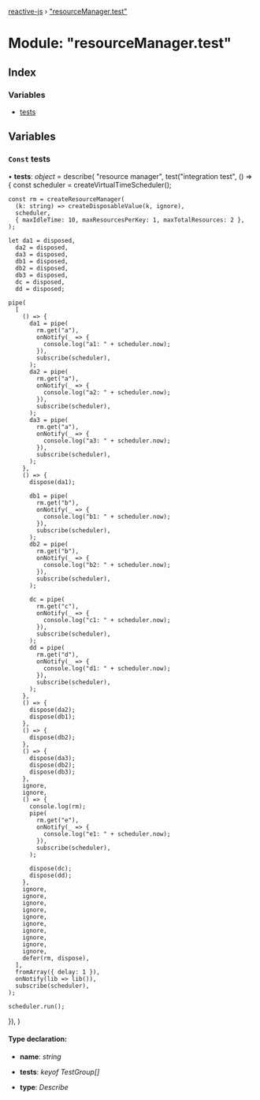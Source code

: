 [reactive-js](../README.md) › ["resourceManager.test"](_resourcemanager_test_.md)

# Module: "resourceManager.test"

## Index

### Variables

* [tests](_resourcemanager_test_.md#const-tests)

## Variables

### `Const` tests

• **tests**: *object* = describe(
  "resource manager",
  test("integration test", () => {
    const scheduler = createVirtualTimeScheduler();

    const rm = createResourceManager(
      (k: string) => createDisposableValue(k, ignore),
      scheduler,
      { maxIdleTime: 10, maxResourcesPerKey: 1, maxTotalResources: 2 },
    );

    let da1 = disposed,
      da2 = disposed,
      da3 = disposed,
      db1 = disposed,
      db2 = disposed,
      db3 = disposed,
      dc = disposed,
      dd = disposed;

    pipe(
      [
        () => {
          da1 = pipe(
            rm.get("a"),
            onNotify(_ => {
              console.log("a1: " + scheduler.now);
            }),
            subscribe(scheduler),
          );
          da2 = pipe(
            rm.get("a"),
            onNotify(_ => {
              console.log("a2: " + scheduler.now);
            }),
            subscribe(scheduler),
          );
          da3 = pipe(
            rm.get("a"),
            onNotify(_ => {
              console.log("a3: " + scheduler.now);
            }),
            subscribe(scheduler),
          );
        },
        () => {
          dispose(da1);

          db1 = pipe(
            rm.get("b"),
            onNotify(_ => {
              console.log("b1: " + scheduler.now);
            }),
            subscribe(scheduler),
          );
          db2 = pipe(
            rm.get("b"),
            onNotify(_ => {
              console.log("b2: " + scheduler.now);
            }),
            subscribe(scheduler),
          );

          dc = pipe(
            rm.get("c"),
            onNotify(_ => {
              console.log("c1: " + scheduler.now);
            }),
            subscribe(scheduler),
          );
          dd = pipe(
            rm.get("d"),
            onNotify(_ => {
              console.log("d1: " + scheduler.now);
            }),
            subscribe(scheduler),
          );
        },
        () => {
          dispose(da2);
          dispose(db1);
        },
        () => {
          dispose(db2);
        },
        () => {
          dispose(da3);
          dispose(db2);
          dispose(db3);
        },
        ignore,
        ignore,
        () => {
          console.log(rm);
          pipe(
            rm.get("e"),
            onNotify(_ => {
              console.log("e1: " + scheduler.now);
            }),
            subscribe(scheduler),
          );

          dispose(dc);
          dispose(dd);
        },
        ignore,
        ignore,
        ignore,
        ignore,
        ignore,
        ignore,
        ignore,
        ignore,
        ignore,
        ignore,
        defer(rm, dispose),
      ],
      fromArray({ delay: 1 }),
      onNotify(lib => lib()),
      subscribe(scheduler),
    );

    scheduler.run();
  }),
)

#### Type declaration:

* **name**: *string*

* **tests**: *keyof TestGroup[]*

* **type**: *Describe*
